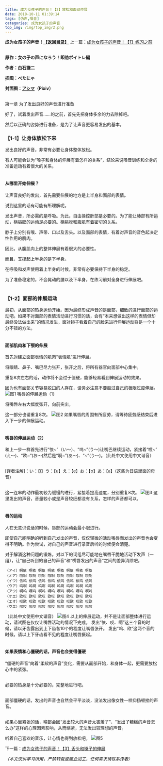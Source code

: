 ```yaml
---
title: 成为女孩子的声音！【2】放松和面部伸展
date: 2018-10-11 01:39:14
tags: [伪声,嗓音]
categories: 成为女孩子的声音
top_img: /img/top_img/2.png
---
```

**成为女孩子的声音！[【返回目录】](/成为女孩子的声音/0/)**
上一篇：[成为女孩子的声音！【1】练习之前](/成为女孩子的声音/0/)<br><br>

**原作：女の子の声になろう！即効ボイトレ編**

**作者：白石謙二**   

**插图：べたにゃ**   

**封面图：[アシマ](https://www.pixiv.net/member.php?id=2642047
)（Pixiv）** <br><br>

第一章 为了发出良好的声音进行准备

好了，试着发出声音……的之前，首先先把身体多余的力去除掉吧。

然后以正确的姿势进行准备，是为了让声音更容易发出的基本。


### 【1-1】让身体放松下来

发出良好的声音，非常有必要让身体整体放松。

有人可能会认为“嗓子和身体的伸展有着怎样的关系”，结论来说嗓音训练和全身的准备运动有着很大的关系。<br><br>


#### 从哪里开始伸展？

让声音良好的发出，首先需要伸展的地方是上半身和面部的表情。

说到这里的话有可能有所理解呢。

发出声音，所必需的是呼吸。为此，自由操控肺部是必要的。为了能让肺部有所运动，横膈膜的运动是必要的。横膈膜和腹肌有着密切的关系。

脖子上分别有喉、声带、口以及舌头。以及面部的表情，有着对声音的音色起决定性作用的肌肉。

因此，从腹肌向上的整体伸展有着很大的必要性。

而且，支撑起上半身的是下半身。

在呼吸和发声使用着上半身的时候，非常有必要保持下半身的稳定。

为了准备稳定的，不会晃动的腰以及下半身，在练习前对全身进行伸展吧。<br><br>


### 【1-2】面部的伸展运动

最初，从面部的热身运动开始。因为最终形成声音的是面部，细致的进行面部的运动吧。如果不对面部的表情活动进行习惯的话，会有“本来想做出这样的表情但却最终没法做出来”的情况发生，面对镜子看着自己的脸来进行伸展运动将是一个十分不错的方法。<br><br>


#### 面部肌肉和下颚的伸展

首先对建立面部表情的肌肉“表情肌”进行伸展。

将眼睛、鼻子、嘴巴尽力张开，张开之后，将所有器官向面部中心集中。

重复8次左右的话，动作将不会过于僵硬，能够轻易看到伸展运动的效果。

因为也有面部关节容易脱臼的人存在，请务必注意不要超过自己的极限过度伸展。
![图1](/img/2/1.png)
嘴唇的伸展运动（1）

将嘴唇左右大幅度张开，向前突出。

这一部分也请重复8次。
![图2](/img/2/2.png)
如果嘴唇的周围有所疲劳，请等待疲劳感结束后进入下一步的伸展运动。<br><br>

#### 嘴唇的伸展运动（2）

和上一步一样首先进行“依~”（い～）、“呜~”(う～)让嘴巴继续运动，紧接着“哎~” (え～)、“欧~”(お～)然后是“啊~”(あ～)、“~”(う～)。（此处中文使用中文谐音）<br><br>


[译者注解]：い：【i】う：【u】え：【e】お：【o】あ：【a】（这些为日语里面的母音）<br><br>


这一连串的动作最初较为缓慢的进行，紧接着提高速度，分别重复8次。
![图3](/img/2/3.png)
这里发出的声音，音量较小或是声音较细都没有关系，怎样的声音都可以。<br><br>

#### 唇的运动

人在无意识说话的时候，唇部的运动会最小限进行。

即使自己能明确的听到自己发出的声音，仅仅轻微的活动嘴唇而发出的声音也会变得不明确。作为尝试，对自己的声音进行录音后听的时候便会清楚。

对于解消这种问题的锻炼，对以下的词组尽可能地在嘴唇干脆地活动下发声（一组），让“自己听到的自己的声音”和“嘴唇发出的声音”之间的差异消除吧。

    （アイ）啊依 啊依 啊依 啊依 啊依 啊依 啊依 啊依
    （オア）哦啊 哦啊 哦啊 哦啊 哦啊 哦啊 哦啊 哦啊
    （イウ）依呜 依呜 依呜 依呜 依呜 依呜 依呜 依呜
    （ウア）呜啊 呜啊 呜啊 呜啊 呜啊 呜啊 呜啊 呜啊
    （アウ）啊呜 啊呜 啊呜 啊呜 啊呜 啊呜 啊呜 啊呜
    （オエ）欧哎 欧哎 欧哎 欧哎 欧哎 欧哎 欧哎 欧哎
    （エオ）哎欧 哎欧 哎欧 哎欧 哎欧 哎欧 哎欧 哎欧
    （ウエ）呜哎 呜哎 呜哎 呜哎 呜哎 呜哎 呜哎 呜哎

（此处中文使用中文谐音）
![图4](/img/2/4.png)
以上的伸展运动，并不是让面部整体进行运动，请试图在仅仅让嘴唇活动的情况下完成。
发出“依、哎、啊”这三个音的时候，请以牙齿露出到上下齿各10个的程度让嘴唇张开。
发出“呜、欧”这两个音的时候，请以上下牙齿看不见的程度让嘴唇撅起。<br><br>


#### 如果表情和心僵硬的话，声音也会变得僵硬

“僵硬的声音”向着“柔软的声音”变化，需要从面部开始，和身体一起，更需要放松心中的紧张。<br><br>


必要的热身是十分必要的，完整地进行吧。<br><br>


面部僵硬的话，发出的声音也自然会平平淡淡，没法发出像女性一样抑扬顿挫的声音。<br><br>


如果心里紧张的话，喉部会因“发出较大的声音太害羞了”、“发出了糟糕的声音怎么办”这样的心理因素影响，从而缩紧，无法发出较理想的声音。

听着自己喜欢的音乐，让心情也得到放松吧。
![图5](/img/2/5.png)

下一篇：[成为女孩子的声音！【3】舌头和嗓子的伸展](/成为女孩子的声音/3/)

*（本文仅供学习所用，严禁转载或商业加工，任何需求请联系译者）*
